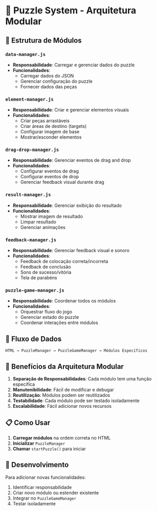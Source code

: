 # 🧩 Puzzle System - Arquitetura Modular

## 📁 Estrutura de Módulos

### `data-manager.js`
- **Responsabilidade**: Carregar e gerenciar dados do puzzle
- **Funcionalidades**:
  - Carregar dados do JSON
  - Gerenciar configuração do puzzle
  - Fornecer dados das peças

### `element-manager.js`
- **Responsabilidade**: Criar e gerenciar elementos visuais
- **Funcionalidades**:
  - Criar peças arrastáveis
  - Criar áreas de destino (targets)
  - Configurar imagem de base
  - Mostrar/esconder elementos

### `drag-drop-manager.js`
- **Responsabilidade**: Gerenciar eventos de drag and drop
- **Funcionalidades**:
  - Configurar eventos de drag
  - Configurar eventos de drop
  - Gerenciar feedback visual durante drag

### `result-manager.js`
- **Responsabilidade**: Gerenciar exibição do resultado
- **Funcionalidades**:
  - Mostrar imagem de resultado
  - Limpar resultado
  - Gerenciar animações

### `feedback-manager.js`
- **Responsabilidade**: Gerenciar feedback visual e sonoro
- **Funcionalidades**:
  - Feedback de colocação correta/incorreta
  - Feedback de conclusão
  - Sons de sucesso/vitória
  - Tela de parabéns

### `puzzle-game-manager.js`
- **Responsabilidade**: Coordenar todos os módulos
- **Funcionalidades**:
  - Orquestrar fluxo do jogo
  - Gerenciar estado do puzzle
  - Coordenar interações entre módulos

## 🔄 Fluxo de Dados

```
HTML → PuzzleManager → PuzzleGameManager → Módulos Específicos
```

## 🎯 Benefícios da Arquitetura Modular

1. **Separação de Responsabilidades**: Cada módulo tem uma função específica
2. **Manutenibilidade**: Fácil de modificar e debugar
3. **Reutilização**: Módulos podem ser reutilizados
4. **Testabilidade**: Cada módulo pode ser testado isoladamente
5. **Escalabilidade**: Fácil adicionar novos recursos

## 📋 Como Usar

1. **Carregar módulos** na ordem correta no HTML
2. **Inicializar** `PuzzleManager`
3. **Chamar** `startPuzzle()` para iniciar

## 🔧 Desenvolvimento

Para adicionar novas funcionalidades:
1. Identificar responsabilidade
2. Criar novo módulo ou estender existente
3. Integrar no `PuzzleGameManager`
4. Testar isoladamente